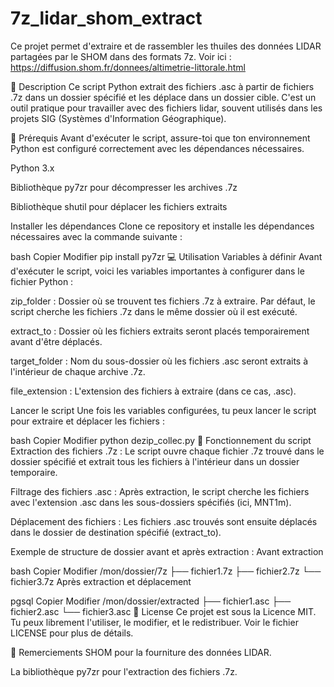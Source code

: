 # 7z_lidar_shom_extract
Ce projet permet d'extraire et de rassembler les thuiles des données LIDAR partagées par le SHOM dans des formats 7z.
Voir ici : https://diffusion.shom.fr/donnees/altimetrie-littorale.html

📝 Description
Ce script Python extrait des fichiers .asc à partir de fichiers .7z dans un dossier spécifié et les déplace dans un dossier cible. C'est un outil pratique pour travailler avec des fichiers lidar, souvent utilisés dans les projets SIG (Systèmes d'Information Géographique).

🚀 Prérequis
Avant d'exécuter le script, assure-toi que ton environnement Python est configuré correctement avec les dépendances nécessaires.

Python 3.x

Bibliothèque py7zr pour décompresser les archives .7z

Bibliothèque shutil pour déplacer les fichiers extraits

Installer les dépendances
Clone ce repository et installe les dépendances nécessaires avec la commande suivante :

bash
Copier
Modifier
pip install py7zr
💻 Utilisation
Variables à définir
Avant d'exécuter le script, voici les variables importantes à configurer dans le fichier Python :

zip_folder : Dossier où se trouvent tes fichiers .7z à extraire. Par défaut, le script cherche les fichiers .7z dans le même dossier où il est exécuté.

extract_to : Dossier où les fichiers extraits seront placés temporairement avant d'être déplacés.

target_folder : Nom du sous-dossier où les fichiers .asc seront extraits à l'intérieur de chaque archive .7z.

file_extension : L'extension des fichiers à extraire (dans ce cas, .asc).

Lancer le script
Une fois les variables configurées, tu peux lancer le script pour extraire et déplacer les fichiers :

bash
Copier
Modifier
python dezip_collec.py
🔧 Fonctionnement du script
Extraction des fichiers .7z : Le script ouvre chaque fichier .7z trouvé dans le dossier spécifié et extrait tous les fichiers à l'intérieur dans un dossier temporaire.

Filtrage des fichiers .asc : Après extraction, le script cherche les fichiers avec l'extension .asc dans les sous-dossiers spécifiés (ici, MNT1m).

Déplacement des fichiers : Les fichiers .asc trouvés sont ensuite déplacés dans le dossier de destination spécifié (extract_to).

Exemple de structure de dossier avant et après extraction :
Avant extraction

bash
Copier
Modifier
/mon/dossier/7z
    ├── fichier1.7z
    ├── fichier2.7z
    └── fichier3.7z
Après extraction et déplacement

pgsql
Copier
Modifier
/mon/dossier/extracted
    ├── fichier1.asc
    ├── fichier2.asc
    └── fichier3.asc
🔑 License
Ce projet est sous la Licence MIT. Tu peux librement l'utiliser, le modifier, et le redistribuer. Voir le fichier LICENSE pour plus de détails.

🙏 Remerciements
SHOM pour la fourniture des données LIDAR.

La bibliothèque py7zr pour l'extraction des fichiers .7z.

